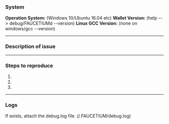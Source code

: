 ### System

**Operation System:** (Windows 10/Ubuntu 16.04 etc)
**Wallet Version:** (help --> debug/FAUCETIUMd --version)
**Linux GCC Version:** (none on windows/gcc --version)

----

### Description of issue


----

### Steps to reproduce
1.
2.
3.

----

### Logs
If exists, attach the debug.log file. (/.FAUCETIUM/debug.log)


